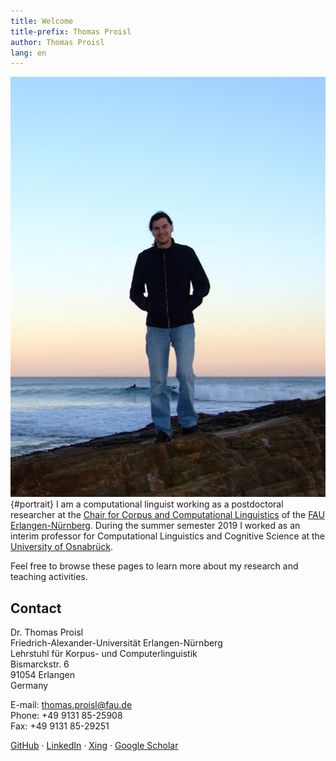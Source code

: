 ```yaml
---
title: Welcome
title-prefix: Thomas Proisl
author: Thomas Proisl
lang: en
---
```


![Thomas Proisl](img/thomas_proisl.jpg){#portrait} I am a
computational linguist working as a postdoctoral researcher at the
[Chair for Corpus and Computational
Linguistics](https://www.linguistik.fau.de) of the [FAU
Erlangen-Nürnberg](https://www.fau.de). During the summer semester
2019 I worked as an interim professor for Computational Linguistics
and Cognitive Science at the [University of
Osnabrück](https://www.uni-osnabrueck.de).

Feel free to browse these pages to learn more about my research and
teaching activities.


## Contact ##

<!-- Dr. Thomas Proisl \ -->
<!-- Universität Osnabrück \ -->
<!-- Institut für Kognitionswissenschaft \ -->
<!-- Wachsbleiche 27, Raum 50/122 \ -->
<!-- 49090 Osnabrück \ -->
<!-- Germany -->

<!-- E-mail: [thomas.proisl@uni-osnabrueck.de](mailto:thomas.proisl@uni-osnabrueck.de) \ -->
<!-- Phone: +49 541 969-3532 \ -->
<!-- Fax: +49 541 969-3381 -->

Dr. Thomas Proisl \
Friedrich-Alexander-Universität Erlangen-Nürnberg \
Lehrstuhl für Korpus- und Computerlinguistik \
Bismarckstr. 6 \
91054 Erlangen \
Germany

E-mail: [thomas.proisl@fau.de](mailto:thomas.proisl@fau.de) \
Phone: +49 9131 85-25908 \
Fax: +49 9131 85-29251

[GitHub](https://github.com/tsproisl) ·
[LinkedIn](https://www.linkedin.com/in/thomas-proisl) ·
[Xing](https://www.xing.com/profile/Thomas_Proisl) ·
[Google Scholar](https://scholar.google.de/citations?user=GOnUOS4AAAAJ)

<!-- ## News ## -->
